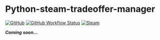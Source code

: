 # Python-steam-tradeoffer-manager
[![GitHub](https://img.shields.io/github/license/somespecialone/python-steam-tradeoffer-manager?style=flat-square)](https://github.com/somespecialone/python-steam-tradeoffer-manager/blob/master/LICENSE)
[![GitHub Workflow Status](https://img.shields.io/github/workflow/status/somespecialone/python-steam-tradeoffer-manager/Docs?label=docs&style=flat-square)](https://github.com/somespecialone/python-steam-tradeoffer-manager/actions/workflows/docs.yml)
[![Steam](https://shields.io/badge/steam-1b2838?logo=steam&style=flat-square)](https://store.steampowered.com/)

***Coming soon...***
